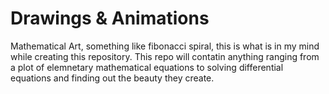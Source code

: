 # Drawings & Animations

Mathematical Art, something like fibonacci spiral, this is what is in my mind while creating this repository. This repo will contatin anything ranging from a plot of elemnetary mathematical equations to solving differential equations and finding out the beauty they create.
